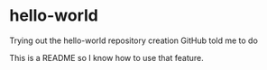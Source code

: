 # hello-world
Trying out the hello-world repository creation GitHub told me to do

This is a README so I know how to use that feature.
